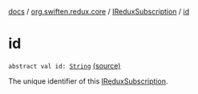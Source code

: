 [docs](../../index.md) / [org.swiften.redux.core](../index.md) / [IReduxSubscription](index.md) / [id](./id.md)

# id

`abstract val id: `[`String`](https://kotlinlang.org/api/latest/jvm/stdlib/kotlin/-string/index.html) [(source)](https://github.com/protoman92/KotlinRedux/tree/master/common/common-core/src/main/kotlin/org/swiften/redux/core/Subscription.kt#L20)

The unique identifier of this [IReduxSubscription](index.md).

